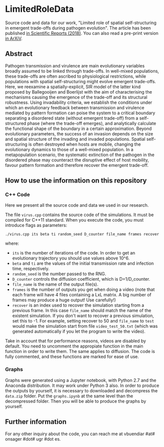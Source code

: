 # LimitedRoleData

Source code and data for our work, "Limited role of spatial self-structuring in emergent trade-offs during pathogen evolution". The article has been published [in Scientific Reports (2018)](dx.doi.org/10.1038/s41598-018-30945-1). You can also read a pre-print version [in ArXiV](https://arxiv.org/abs/1804.08463).

## Abstract

  Pathogen transmission and virulence are main evolutionary variables broadly assumed to be linked through trade-offs. In well-mixed populations, these trade-offs are often ascribed to physiological restrictions, while populations with spatial self-structuring might evolve emergent trade-offs. Here, we reexamine a spatially-explicit, SIR model of the latter kind proposed by Ballegooijen and Boerlijst with the aim of characterising the mechanisms causing the emergence of the trade-off and its structural robustness. Using invadability criteria, we establish the conditions under which an evolutionary feedback between transmission and virulence mediated by pattern formation can poise the system to a critical boundary separating a disordered state (without emergent trade-off) from a self-structured phase (where the trade-off emerges), and analytically calculate the functional shape of the boundary in a certain approximation. Beyond evolutionary parameters, the success of an invasion depends on the size and spatial structure of the invading and invaded populations. Spatial self-structuring is often destroyed when hosts are mobile, changing the evolutionary dynamics to those of a well-mixed population. In a metapopulation scenario, the systematic extinction of the pathogen in the disordered phase may counteract the disruptive effect of host mobility, favour pattern formation and therefore recover the emergent trade-off.

## How to use the information on this repository

### C++ Code

Here we present all the source code and data we used in our research. 

The file `virus.cpp` contains the source code of the simulations. It must be compiled for C++11 standard. When you execute the code, you must introduce flags as parameters:

```
./virus.cpp its beta ti random_seed D_counter file_name frames recover 
```

where:

- `its` is the number of iterations of the code. In order to get an evolutionary trajectory you should use values above 10^6.
- `beta` and `ti` are the values of the initial transmission rate and infection time, respectively.
- `random_seed` is the number passed to the RNG.
- `D_counter` controls the diffusion coefficient, which is D=1/D_counter. 
- `file_name` is the name of the output file(s).
- `frames` is the number of outputs you get when doing a video (note that each frame will have 4 files containing a LxL matrix. A big number of frames may produce a huge output! Use carefully!)
- `recover` is an index used to recover the simulation starting from a previous frame. In this case `file_name` should match the name of the existent simulation. If you don't want to recover a previous simulation, set this to -1. For example, setting recover to 50 and `file_name` to `test` would make the simulation start from file `video_test_50.txt` (which was generated automatically if you let the program to write the video).

Take in account that for performance reasons, videos are disabled by default. You need to uncomment the appropiate function in the main function in order to write them. The same applies to diffusion. The code is fully commented, and these functions are marked for ease of use.

### Graphs

Graphs were generated using a Jupyter notebook, with Python 2.7 and the Anaconda distribution. It may work under Python 3 also. In order to produce the outputs by yourself, it is necessary to downloaded and decompress the `data.zip` folder. Put the `graphs.ipynb` at the same level than the decompressed folder. Then you will be able to produce the graphs by yourself.

## Further information

For any other inquiry about the code, you can reach me at vbuendiar #at# onsager #dot# ugr #dot es. 






